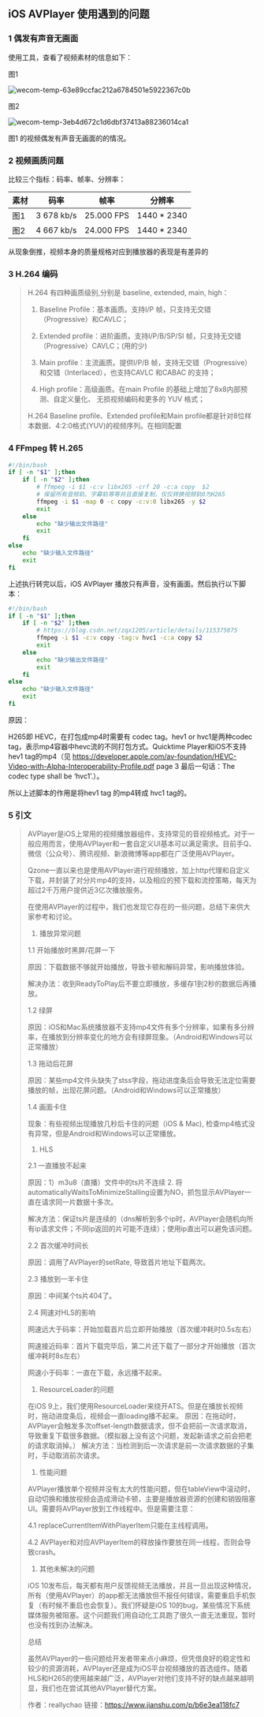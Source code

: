 ## iOS AVPlayer 使用遇到的问题

### 1 偶发有声音无画面

使用工具，查看了视频素材的信息如下：

图1

![wecom-temp-63e89ccfac212a6784501e5922367c0b](../../assets/wecom-temp-63e89ccfac212a6784501e5922367c0b.png)

图2

![wecom-temp-3eb4d672c1d6dbf37413a88236014ca1](../../assets/wecom-temp-3eb4d672c1d6dbf37413a88236014ca1.png)

图1 的视频偶发有声音无画面的的情况。



### 2 视频画质问题

比较三个指标：码率、帧率、分辨率：

| 素材 | 码率       | 帧率       | 分辨率      |
| ---- | ---------- | ---------- | ----------- |
| 图1  | 3 678 kb/s | 25.000 FPS | 1440 * 2340 |
| 图2  | 4 667 kb/s | 24.000 FPS | 1440 * 2340 |

从现象倒推，视频本身的质量规格对应到播放器的表现是有差异的



### 3 H.264 编码

> H.264 有四种画质级别,分别是 baseline, extended, main, high：
>
> 1. Baseline Profile：基本画质。支持I/P 帧，只支持无交错（Progressive）和CAVLC；
>
> 2. Extended profile：进阶画质。支持I/P/B/SP/SI 帧，只支持无交错（Progressive）CAVLC；(用的少)
>
> 3. Main profile：主流画质。提供I/P/B 帧，支持无交错（Progressive）和交错（Interlaced），也支持CAVLC 和CABAC 的支持；
>
> 4. High profile：高级画质。在main Profile 的基础上增加了8x8内部预测、自定义量化、 无损视频编码和更多的 YUV 格式；
>
> H.264 Baseline profile、Extended profile和Main profile都是针对8位样本数据、4:2:0格式(YUV)的视频序列。在相同配置



### 4 FFmpeg 转 H.265

```bash
#!/bin/bash
if [ -n "$1" ];then
    if [ -n "$2" ];then
        # ffmpeg -i $1 -c:v libx265 -crf 20 -c:a copy  $2
        # 保留所有音频轨、字幕轨等等并且直接复制，仅仅转换视频轨0为H265
        ffmpeg -i $1 -map 0 -c copy -c:v:0 libx265 -y $2
        exit
    else
        echo "缺少输出文件路径"
        exit
    fi
else
    echo "缺少输入文件路径"
    exit
fi
```

上述执行转完以后，iOS AVPlayer 播放只有声音，没有画面。然后执行以下脚本：

```bash
#!/bin/bash
if [ -n "$1" ];then
    if [ -n "$2" ];then
        # https://blog.csdn.net/zqx1205/article/details/115375075
        ffmpeg -i $1 -c:v copy -tag:v hvc1 -c:a copy $2
        exit
    else
        echo "缺少输出文件路径"
        exit
    fi
else
    echo "缺少输入文件路径"
    exit
fi
```

原因：

H265即 HEVC，在打包成mp4时需要有 codec tag。hev1 or hvc1是两种codec tag，表示mp4容器中hevc流的不同打包方式。Quicktime Player和iOS不支持hev1 tag的mp4（见 https://developer.apple.com/av-foundation/HEVC-Video-with-Alpha-Interoperability-Profile.pdf page 3 最后一句话：The codec type shall be ‘hvc1’.）。

所以上述脚本的作用是将hev1 tag 的mp4转成 hvc1 tag的。



### 5 引文

> AVPlayer是iOS上常用的视频播放器组件，支持常见的音视频格式。对于一般应用而言，使用AVPlayer和一套自定义UI基本可以满足需求。目前手Q、微信（公众号）、腾讯视频、新浪微博等app都在广泛使用AVPlayer。
>
> Qzone一直以来也是使用AVPlayer进行视频播放，加上http代理和自定义下载，并封装了对分片mp4的支持，以及相应的预下载和流控策略，每天为超过2千万用户提供近3亿次播放服务。
>
> 在使用AVPlayer的过程中，我们也发现它存在的一些问题，总结下来供大家参考和讨论。
>
> 1. 播放异常问题
>
> 1.1 开始播放时黑屏/花屏一下
>
> 原因：下载数据不够就开始播放，导致卡顿和解码异常，影响播放体验。
>
> 解决办法：收到ReadyToPlay后不要立即播放，多缓存1到2秒的数据后再播放。
>
> 1.2 绿屏
>
> 原因：iOS和Mac系统播放器不支持mp4文件有多个分辨率，如果有多分辨率，在播放到分辨率变化的地方会有绿屏现象。（Android和Windows可以正常播放）
>
> 1.3 拖动后花屏
>
> 原因：某些mp4文件头缺失了stss字段，拖动进度条后会导致无法定位需要播放的帧，出现花屏问题。（Android和Windows可以正常播放）
>
> 1.4 画面卡住
>
> 现象：有些视频出现播放几秒后卡住的问题（iOS & Mac), 检查mp4格式没有异常，但是Android和Windows可以正常播放。
>
> 1. HLS
>
> 2.1 一直播放不起来
>
> 原因：1）m3u8（直播）文件中的ts片不连续 2. 将automaticallyWaitsToMinimizeStalling设置为NO，抓包显示AVPlayer一直在请求同一片数据十多次。
>
> 解决方法：保证ts片是连续的（dns解析到多个ip时，AVPlayer会随机向所有ip请求文件；不同ip返回的片可能不连续）；使用ip直出可以避免该问题。
>
> 2.2 首次缓冲时间长
>
> 原因：调用了AVPlayer的setRate, 导致首片地址下载两次。
>
> 2.3 播放到一半卡住
>
> 原因：中间某个ts片404了。
>
> 2.4 网速对HLS的影响
>
> 网速远大于码率：开始加载首片后立即开始播放（首次缓冲耗时0.5s左右）
>
> 网速接近码率：首片下载完毕后，第二片还下载了一部分才开始播放（首次缓冲耗时8s左右）
>
> 网速小于码率：一直在下载，永远播不起来。
>
> 1. ResourceLoader的问题
>
> 在iOS 9上，我们使用ResourceLoader来绕开ATS。但是在播放长视频时，拖动进度条后，视频会一直loading播不起来。 原因：在拖动时，AVPlayer会触发多次offset-length数据请求，但不会把前一次请求取消，导致重复下载很多数据。（模拟器上没有这个问题，发起新请求之前会把老的请求取消掉。） 解决方法：当检测到后一次请求是前一次请求数据的子集时，手动取消前次请求。
>
> 1. 性能问题
>
> AVPlayer播放单个视频并没有太大的性能问题，但在tableView中滚动时，自动切换和播放视频会造成滑动卡顿，主要是播放器资源的创建和销毁阻塞UI。需要将AVPlayer放到工作线程中。但是需要注意：
>
> 4.1 replaceCurrentItemWithPlayerItem只能在主线程调用。
>
> 4.2 AVPlayer和对应AVPlayerItem的释放操作要放在同一线程，否则会导致crash。
>
> 1. 其他未解决的问题
>
> iOS 10发布后，每天都有用户反馈视频无法播放，并且一旦出现这种情况，所有（使用AVPlayer）的app都无法播放但不报任何错误，需要重启手机恢复（有时候不重启也会恢复）。我们怀疑是iOS 10的bug，某些情况下系统媒体服务被阻塞。这个问题我们用自动化工具跑了很久一直无法重现，暂时也没有找到办法解决。
>
> 总结
>
> 虽然AVPlayer的一些问题给开发者带来点小麻烦，但凭借良好的稳定性和较少的资源消耗，AVPlayer还是成为iOS平台视频播放的首选组件。随着HLS和H265的使用越来越广泛，AVPlayer对他们支持不好的缺点越来越明显，我们也在尝试其他AVPlayer替代方案。
>
> 作者：reallychao
> 链接：https://www.jianshu.com/p/b6e3ea118fc7